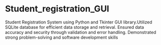 # Student_registration_GUI
 Student Registration System using Python and Tkinter GUI library.Utilized SQLite database for efficient data storage and retrieval. Ensured data accuracy and security through validation and error handling. Demonstrated strong problem-solving and software development skills
